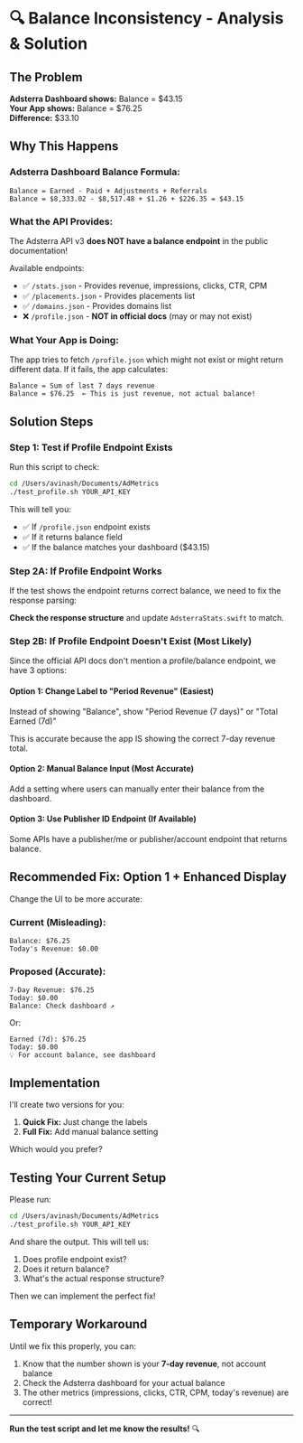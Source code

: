 # 🔍 Balance Inconsistency - Analysis & Solution

## The Problem

**Adsterra Dashboard shows:** Balance = $43.15  
**Your App shows:** Balance = $76.25  
**Difference:** $33.10

## Why This Happens

### Adsterra Dashboard Balance Formula:
```
Balance = Earned - Paid + Adjustments + Referrals
Balance = $8,333.02 - $8,517.48 + $1.26 + $226.35 = $43.15
```

### What the API Provides:
The Adsterra API v3 **does NOT have a balance endpoint** in the public documentation!

Available endpoints:
- ✅ `/stats.json` - Provides revenue, impressions, clicks, CTR, CPM
- ✅ `/placements.json` - Provides placements list
- ✅ `/domains.json` - Provides domains list
- ❌ `/profile.json` - **NOT in official docs** (may or may not exist)

### What Your App is Doing:
The app tries to fetch `/profile.json` which might not exist or might return different data. If it fails, the app calculates:

```
Balance = Sum of last 7 days revenue
Balance = $76.25  ← This is just revenue, not actual balance!
```

## Solution Steps

### Step 1: Test if Profile Endpoint Exists

Run this script to check:
```bash
cd /Users/avinash/Documents/AdMetrics
./test_profile.sh YOUR_API_KEY
```

This will tell you:
- ✅ If `/profile.json` endpoint exists
- ✅ If it returns balance field
- ✅ If the balance matches your dashboard ($43.15)

### Step 2A: If Profile Endpoint Works

If the test shows the endpoint returns correct balance, we need to fix the response parsing:

**Check the response structure** and update `AdsterraStats.swift` to match.

### Step 2B: If Profile Endpoint Doesn't Exist (Most Likely)

Since the official API docs don't mention a profile/balance endpoint, we have 3 options:

#### **Option 1: Change Label to "Period Revenue"** (Easiest)
Instead of showing "Balance", show "Period Revenue (7 days)" or "Total Earned (7d)"

This is accurate because the app IS showing the correct 7-day revenue total.

#### **Option 2: Manual Balance Input** (Most Accurate)
Add a setting where users can manually enter their balance from the dashboard.

#### **Option 3: Use Publisher ID Endpoint** (If Available)
Some APIs have a publisher/me or publisher/account endpoint that returns balance.

## Recommended Fix: Option 1 + Enhanced Display

Change the UI to be more accurate:

### Current (Misleading):
```
Balance: $76.25
Today's Revenue: $0.00
```

### Proposed (Accurate):
```
7-Day Revenue: $76.25
Today: $0.00
Balance: Check dashboard ↗
```

Or:
```
Earned (7d): $76.25
Today: $0.00
💡 For account balance, see dashboard
```

## Implementation

I'll create two versions for you:

1. **Quick Fix:** Just change the labels
2. **Full Fix:** Add manual balance setting

Which would you prefer?

## Testing Your Current Setup

Please run:
```bash
cd /Users/avinash/Documents/AdMetrics
./test_profile.sh YOUR_API_KEY
```

And share the output. This will tell us:
1. Does profile endpoint exist?
2. Does it return balance?
3. What's the actual response structure?

Then we can implement the perfect fix!

## Temporary Workaround

Until we fix this properly, you can:
1. Know that the number shown is your **7-day revenue**, not account balance
2. Check the Adsterra dashboard for your actual balance
3. The other metrics (impressions, clicks, CTR, CPM, today's revenue) are correct!

---

**Run the test script and let me know the results!** 🔍
